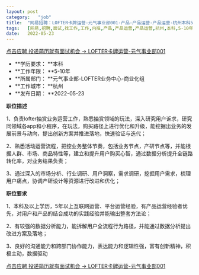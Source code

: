 ```yaml
---
layout:	post
category:	"job"
title:	"网易招聘：LOFTER卡牌运营-元气事业部001-产品-产品运营-产品运营-杭州本科5-10年"
tags:	[网易,招聘,面试,找工作,工作,内推,产品,产品运营,产品运营,杭州,本科,5-10年]
date:	2022-05-23
---
```


[点击应聘 投递简历就有面试机会 ->  LOFTER卡牌运营-元气事业部001](http://mobile.bole.netease.com/bole/boleDetail?id=40404&employeeId=346f03c3cda5f04c&key=all)



- **学历要求： **本科
- **工作年限： **5-10年
- **所属部门： **元气事业部-LOFTER业务中心-商业化组
- **工作城市： **杭州
- **发布日期： **2022-05-23



**职位描述**

1、负责lofter抽赏业务运营工作，熟悉抽赏领域的玩法，深入研究用户诉求，研究同领域各app和小程序，在玩法，购买路径上进行优化和升级，能挖掘出业务的发展前景与动向，提出创新方案并推进落地，快速验证与迭代；

2、熟悉活动运营流程，把控业务整体节奏，包括业务节点，产研节点等，并能根据人群、市场、商品特性等，建立和提升用户购买心智，通过数据分析提升全链路转化率，对业务结果负责；

3、通过深入的市场分析、行业调研、用户洞察，需求调研，挖掘用户需求，梳理用户痛点，协调产研设计等资源进行改进和优化；





**职位要求**

1、本科及以上学历，5年以上互联网运营、平台运营经验，有产品运营经验者优先，对用户和产品的结合成功的实践经验并能输出整套方法论；

2、有较强的数据分析能力，能拆解用户全流程行为路径，并能通过数据分析提出改进方案及落地；

3、良好的沟通能力和跨部门协作能力，表达能力和逻辑性强，富有创新精神，积极主动，数据驱动





[点击应聘 投递简历就有面试机会 ->  LOFTER卡牌运营-元气事业部001](http://mobile.bole.netease.com/bole/boleDetail?id=40404&employeeId=346f03c3cda5f04c&key=all)